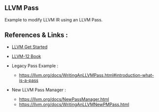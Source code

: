 ## LLVM Pass

Example to modify LLVM IR using an LLVM Pass.

## References & Links :

- [LLVM Get Started](https://llvm.org/docs/GettingStarted.html)
- [LLVM-12 Book](https://github.com/PacktPublishing/Learn-LLVM-12)

- Legacy Pass Example :

  - https://llvm.org/docs/WritingAnLLVMPass.html#introduction-what-is-a-pass

- New LLVM Pass Manager :

  - https://llvm.org/docs/NewPassManager.html
  - https://llvm.org/docs/WritingAnLLVMNewPMPass.html
